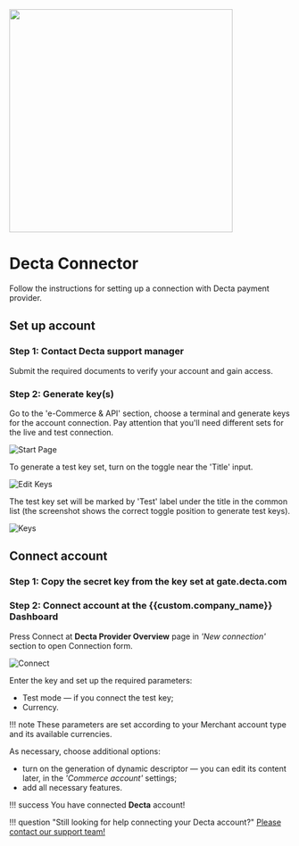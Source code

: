 <img src="https://static.openfintech.io/payment_providers/decta/logo.svg?w=400" width="400px" >

# Decta Connector

Follow the instructions for setting up a connection with Decta payment provider.

## Set up account

### Step 1: Contact Decta support manager

Submit the required documents to verify your account and gain access.

### Step 2:  Generate key(s)

Go to the 'e-Commerce & API' section, choose a terminal and generate keys for the account connection. Pay attention that you'll need different sets for the live and test connection.

![Start Page](images/start-page.png)

To generate a test key set, turn on the toggle near the 'Title' input.

![Edit Keys](images/edit-keys.png)

The test key set will be marked by 'Test' label under the title in the common list (the screenshot shows the correct toggle position to generate test keys).

![Keys](images/keys.png)

## Connect account

### Step 1: Copy the secret key from the key set at gate.decta.com

### Step 2: Connect account at the {{custom.company_name}} Dashboard

Press Connect at **Decta Provider Overview** page in *'New connection'* section to open Connection form.

![Connect](images/connect.png)

Enter the key and set up the required parameters:

* Test mode &mdash; if you connect the test key;
* Currency.

!!! note
    These parameters are set according to your Merchant account type and its available currencies.

As necessary, choose additional options:  

* turn on the generation of dynamic descriptor &mdash; you can edit its content later, in the *'Commerce account'* settings;
* add all necessary features.

!!! success
    You have connected **Decta** account!

!!! question "Still looking for help connecting your Decta account?"
    [Please contact our support team!](mailto:{{custom.support_email}})